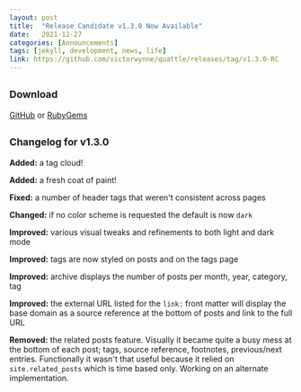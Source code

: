 ```yaml
---
layout: post
title:  "Release Candidate v1.3.0 Now Available"
date:   2021-12-27
categories: [Announcements]
tags: [jekyll, development, news, life]
link: https://github.com/victorwynne/quattle/releases/tag/v1.3.0-RC
---
```


## <small>Download</small>
[GitHub](https://github.com/victorwynne/quattle/releases) or [RubyGems](https://rubygems.org/gems/quattle)<br>

## <small>Changelog for v1.3.0</small>

**Added:** a tag cloud!

**Added:** a fresh coat of paint!

**Fixed:** a number of header tags that weren't consistent across pages

**Changed:** if no color scheme is requested the default is now `dark`

**Improved:** various visual tweaks and refinements to both light and dark mode

**Improved:** tags are now styled on posts and on the tags page

**Improved:** archive displays the number of posts per month, year, category, tag

**Improved:** the external URL listed for the `link:` front matter will display the base domain as a source reference at the bottom of posts and link to the full URL

**Removed:** the related posts feature. Visually it became quite a busy mess at the bottom of each post; tags, source reference, footnotes, previous/next entries. Functionally it wasn't that useful because it relied on `site.related_posts` which is time based only. Working on an alternate implementation.
